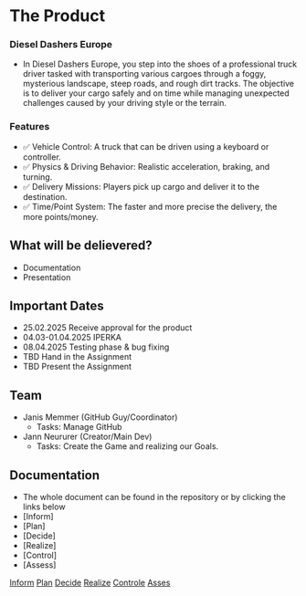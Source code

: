 
# The Product
### Diesel Dashers Europe
* In Diesel Dashers Europe, you step into the shoes of a professional truck driver tasked with transporting various cargoes through a foggy, mysterious landscape, steep roads, and rough dirt tracks. The objective is to deliver your cargo safely and on time while managing unexpected challenges caused by your driving style or the terrain.

### Features
 * ✅ Vehicle Control: A truck that can be driven using a keyboard or controller.
 * ✅ Physics & Driving Behavior: Realistic acceleration, braking, and turning.
 * ✅ Delivery Missions: Players pick up cargo and deliver it to the destination.
 * ✅ Time/Point System: The faster and more precise the delivery, the more points/money.  

## What will be delievered?
* Documentation
* Presentation
 
## Important Dates
* 25.02.2025 Receive approval for the product
* 04.03-01.04.2025 IPERKA
* 08.04.2025 Testing phase & bug fixing
* TBD Hand in the Assignment
* TBD Present the Assignment

## Team
* Janis Memmer (GitHub Guy/Coordinator)
  * Tasks: Manage GitHub
* Jann Neururer (Creator/Main Dev)
  * Tasks: Create the Game and realizing our Goals.

 ## Documentation
* The whole document can be found in the repository or by clicking the links below
 * [Inform]
 * [Plan]
 * [Decide]
 * [Realize]
 * [Control]
 * [Assess]


[Inform]()
[Plan]()
[Decide]()
[Realize]()
[Controle]()
[Asses]()
